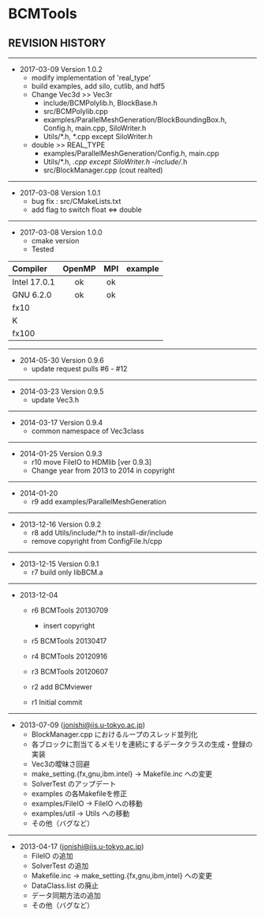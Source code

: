 # BCMTools


## REVISION HISTORY

---
- 2017-03-09  Version 1.0.2
  - modify implementation of 'real_type'
  - build examples, add silo, cutlib, and hdf5
  - Change Vec3d >> Vec3r
    - include/BCMPolylib.h, BlockBase.h
    - src/BCMPolylib.cpp
    - examples/ParallelMeshGeneration/BlockBoundingBox.h, Config.h, main.cpp, SiloWriter.h
    - Utils/*.h, *.cpp except SiloWriter.h
  - double >> REAL_TYPE
    - examples/ParallelMeshGeneration/Config.h, main.cpp
    - Utils/*.h, *.cpp except SiloWriter.h
    -include/*.h
    - src/BlockManager.cpp (cout realted)

---
- 2017-03-08  Version 1.0.1
  - bug fix : src/CMakeLists.txt
  - add flag to switch float <=> double

---
- 2017-03-08  Version 1.0.0
  - cmake version
  - Tested

|Compiler|OpenMP|MPI |example|
|:--|:--:|:--:|:--:|
|Intel 17.0.1 |ok|ok|||
|GNU 6.2.0    |ok|ok|||
|fx10         |||||
|K            |||||
|fx100        |||||


---
- 2014-05-30  Version 0.9.6
  - update request pulls #6 - #12

---
- 2014-03-23  Version 0.9.5
  - update Vec3.h


---
- 2014-03-17  Version 0.9.4
  - common namespace of Vec3class


---
- 2014-01-25  Version 0.9.3
  - r10 move FileIO to HDMlib [ver 0.9.3]
  - Change year from 2013 to 2014 in copyright


---
- 2014-01-20
  - r9 add examples/ParallelMeshGeneration


---
- 2013-12-16  Version 0.9.2
  - r8 add Utils/include/*.h to install-dir/include
  - remove copyright from ConfigFile.h/cpp

---
- 2013-12-15  Version 0.9.1
  - r7 build only libBCM.a

---
- 2013-12-04
  - r6 BCMTools 20130709
    - insert copyright

  - r5 BCMTools 20130417

  - r4 BCMTools 20120916

  - r3 BCMTools 20120607

  - r2 add BCMviewer

  - r1 Initial commit


---
- 2013-07-09 (jonishi@iis.u-tokyo.ac.jp)
  - BlockManager.cpp におけるループのスレッド並列化
  - 各ブロックに割当てるメモリを連続にするデータクラスの生成・登録の実装
  - Vec3の曖昧さ回避
  - make_setting.{fx,gnu,ibm.intel} -> Makefile.inc への変更
  - SolverTest のアップデート
  - examples の各Makefileを修正
  - examples/FileIO -> FileIO への移動
  - examples/util -> Utils への移動
  - その他（バグなど）


---
- 2013-04-17 (jonishi@iis.u-tokyo.ac.jp)
  - FileIO の追加
  - SolverTest の追加
  - Makefile.inc -> make_setting.{fx,gnu,ibm,intel} への変更
  - DataClass.list の廃止
  - データ同期方法の追加
  - その他（バグなど）
